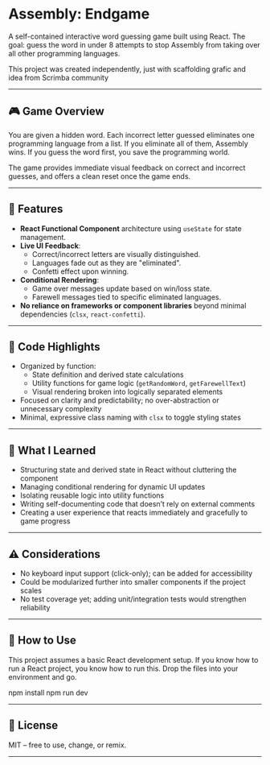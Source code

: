 # Assembly: Endgame

A self-contained interactive word guessing game built using React. The goal: guess the word in under 8 attempts to stop Assembly from taking over all other programming languages.

This project was created independently, just with scaffolding grafic and idea from Scrimba community

---

## 🎮 Game Overview

You are given a hidden word. Each incorrect letter guessed eliminates one programming language from a list. If you eliminate all of them, Assembly wins. If you guess the word first, you save the programming world.

The game provides immediate visual feedback on correct and incorrect guesses, and offers a clean reset once the game ends.

---

## 🧱 Features

- **React Functional Component** architecture using `useState` for state management.
- **Live UI Feedback**:
  - Correct/incorrect letters are visually distinguished.
  - Languages fade out as they are "eliminated".
  - Confetti effect upon winning.
- **Conditional Rendering**:
  - Game over messages update based on win/loss state.
  - Farewell messages tied to specific eliminated languages.
- **No reliance on frameworks or component libraries** beyond minimal dependencies (`clsx`, `react-confetti`).

---

## 🧩 Code Highlights

- Organized by function:
  - State definition and derived state calculations
  - Utility functions for game logic (`getRandomWord`, `getFarewellText`)
  - Visual rendering broken into logically separated elements
- Focused on clarity and predictability; no over-abstraction or unnecessary complexity
- Minimal, expressive class naming with `clsx` to toggle styling states

---

## 📌 What I Learned

- Structuring state and derived state in React without cluttering the component
- Managing conditional rendering for dynamic UI updates
- Isolating reusable logic into utility functions
- Writing self-documenting code that doesn’t rely on external comments
- Creating a user experience that reacts immediately and gracefully to game progress

---

## ⚠️ Considerations

- No keyboard input support (click-only); can be added for accessibility
- Could be modularized further into smaller components if the project scales
- No test coverage yet; adding unit/integration tests would strengthen reliability

---

## 📁 How to Use

This project assumes a basic React development setup. If you know how to run a React project, you know how to run this. Drop the files into your environment and go.

npm install
npm run dev

---

## 🪪 License

MIT – free to use, change, or remix.

---
